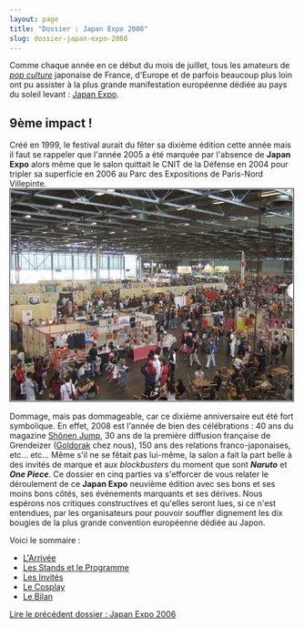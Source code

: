 ```yaml
---
layout: page
title: "Dossier : Japan Expo 2008"
slug: dossier-japan-expo-2008
---
```


Comme chaque année en ce début du mois de juillet, tous les amateurs de [_pop culture_](http://fr.wikipedia.org/wiki/Culture_populaire) japonaise de France, d'Europe et de parfois beaucoup plus loin ont pu assister à la plus grande manifestation européenne dédiée au pays du soleil levant : [Japan Expo](http://www.japan-expo.com).

9ème impact !
-------------

 Créé en 1999, le festival aurait du fêter sa dixième édition cette année mais il faut se rappeler que l'année 2005 a été marquée par l'absence de **Japan Expo** alors même que le salon quittait le CNIT de la Défense en 2004 pour tripler sa superficie en 2006 au Parc des Expositions de Paris-Nord Villepinte. ![Japan Expo 2008 - Vue Aérienne du Salon](/database/dossiers/je2008/je2008-vue-aerienne.jpg)

 Dommage, mais pas dommageable, car ce dixième anniversaire eut été fort symbolique. En effet, 2008 est l'année de bien des célébrations : 40 ans du magazine [Shônen Jump](http://fr.wikipedia.org/wiki/Weekly_Sh%C5%8Dnen_Jump), 30 ans de la première diffusion française de Grendeizer ([Goldorak](http://fr.wikipedia.org/wiki/Goldorak) chez nous), 150 ans des relations franco-japonaises, etc... etc... Même s'il ne se fêtait pas lui-même, la salon a fait la part belle à des invités de marque et aux _blockbusters_ du moment que sont **_Naruto_** et _**One Piece**_. Ce dossier en cinq parties va s'efforcer de vous relater le déroulement de ce **Japan Expo** neuvième édition avec ses bons et ses moins bons côtés, ses événements marquants et ses dérives. Nous espérons nos critiques constructives et qu'elles seront lues, si ce n'est entendues, par les organisateurs pour pouvoir souffler dignement les dix bougies de la plus grande convention européenne dédiée au Japon.

Voici le sommaire :

- [L'Arrivée](/index.php/japan-expo-2008-arrivee)
- [Les Stands et le Programme](/index.php/japan-expo-2008-stands-programme)
- [Les Invités](/index.php/japan-expo-2008-les-invites)
- [Le Cosplay](/index.php/japan-expo-2008-le-cosplay)
- [Le Bilan](/index.php/japan-expo-2008-le-bilan)
 
[Lire le précédent dossier : Japan Expo 2006](/index.php/japan-expo-2006)